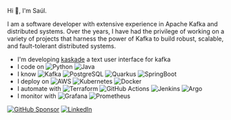 Hi :wave:, I'm Saúl.

I am a software developer with extensive experience in Apache Kafka and distributed systems. Over the years, I have had the privilege of working on a variety of projects that harness the power of Kafka to build robust, scalable, and fault-tolerant distributed systems.

- I'm developing [kaskade](https://github.com/sauljabin/kaskade) a text user interface for kafka
- I code on 
![Python](https://img.shields.io/badge/python-3776AB?logo=python&logoColor=white)
![Java](https://img.shields.io/badge/java-e76f00?logo=openjdk&logoColor=white)
- I know
![Kafka](https://img.shields.io/badge/kafka-231F20?logo=apache%20kafka&logoColor=white)
![PostgreSQL](https://img.shields.io/badge/postgresql-4169E1?logo=postgresql&logoColor=white)
![Quarkus](https://img.shields.io/badge/quarkus-4695EB?logo=quarkus&logoColor=white)
![SpringBoot](https://img.shields.io/badge/springboot-6DB33F?logo=spring-boot&logoColor=white)
- I deploy on
![AWS](https://img.shields.io/badge/aws-232F3E?logo=amazon-web-services&logoColor=white)
![Kubernetes](https://img.shields.io/badge/k8s-316ce6?logo=kubernetes&logoColor=white)
![Docker](https://img.shields.io/badge/docker-2496ED?logo=docker&logoColor=white)
- I automate with
![Terraform](https://img.shields.io/badge/terraform-844FBA?logo=terraform&logoColor=white)
![GitHub Actions](https://img.shields.io/badge/github%20actions-2088FF?logo=github-actions&logoColor=white)
![Jenkins](https://img.shields.io/badge/jenkins-D24939?logo=jenkins&logoColor=white)
![Argo](https://img.shields.io/badge/argo-EF7B4D?logo=argo&logoColor=white)
- I monitor with
![Grafana](https://img.shields.io/badge/grafana-F46800?logo=grafana&logoColor=white)
![Prometheus](https://img.shields.io/badge/prometheus-E6522C?logo=prometheus&logoColor=white)

[![GitHub Sponsor](https://img.shields.io/badge/become%20a%20sponsor-EA4AAA?logo=github-sponsors&logoColor=white)](https://github.com/sponsors/sauljabin)
[![LinkedIn](https://img.shields.io/badge/more%20about%20me-0A66C2?logo=linkedin&logoColor=white)](https://github.com/sponsors/sauljabin)
